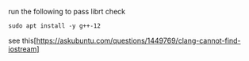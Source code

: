 run the following to pass librt check
```
sudo apt install -y g++-12
```
see this[https://askubuntu.com/questions/1449769/clang-cannot-find-iostream]

